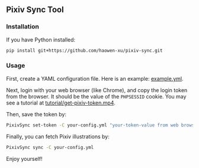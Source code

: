 ## Pixiv Sync Tool

### Installation

If you have Python installed:

```bash
pip install git+https://github.com/haowen-xu/pixiv-sync.git
```


### Usage

First, create a YAML configuration file.
Here is an example: [example.yml](example.yml).

Next, login with your web browser (like Chrome), and copy the login token 
from the browser.  It should be the value of the `PHPSESSID` cookie.
You may see a tutorial at [tutorial/get-pixiv-token.mp4](tutorial/get-pixiv-token.mp4).

Then, save the token by:

```bash
PixivSync set-token -C your-config.yml "your-token-value from web browser"
```

Finally, you can fetch Pixiv illustrations by:

```bash
PixivSync sync -C your-config.yml
```

Enjoy yourself!

